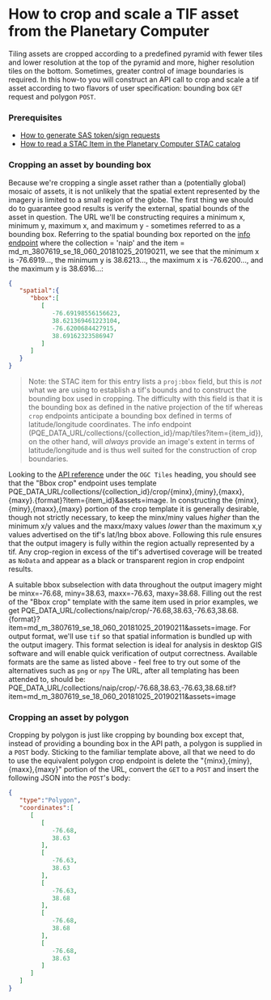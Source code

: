 # How to crop and scale a TIF asset from the Planetary Computer

Tiling assets are cropped according to a predefined pyramid with fewer tiles and
lower resolution at the top of the pyramid and more, higher resolution tiles on
the bottom. Sometimes, greater control of image boundaries is required. In this
how-to you will construct an API call to crop and scale a tif asset according to
two flavors of user specification: bounding box `GET` request and polygon
`POST`.


### Prerequisites

- [How to generate SAS token/sign
  requests](./02-how-to-generate-sas-token-sign-requests.md)
- [How to read a STAC Item in the Planetary Computer STAC
  catalog](./01-how-to-read-a-stac-item.md)

### Cropping an asset by bounding box

Because we're cropping a single asset rather than a (potentially global) mosaic
of assets, it is not unlikely that the spatial extent represented by the imagery
is limited to a small region of the globe. The first thing we should do to
guarantee good results is verify the external, spatial bounds of the asset in
question. The URL we'll be constructing requires a minimum x, minimum y, maximum
x, and maximum y - sometimes referred to as a bounding box. Referring to the
spatial bounding box reported on the [info
endpoint](PQE_METADATA_URL/collections/naip?item=md_m_3807619_se_18_060_20181025_20190211)
where the collection = 'naip' and the item =
md_m_3807619_se_18_060_20181025_20190211, we see that the minimum x is
-76.6919..., the minimum y is 38.6213..., the maximum x is -76.6200..., and the
maximum y is 38.6916...:

```json
{
   "spatial":{
      "bbox":[
         [
            -76.69198556156623,
            38.621369461223104,
            -76.6200684427915,
            38.69162323586947
         ]
      ]
   }
}
```

> Note: the STAC item for this entry lists a `proj:bbox` field, but this is
> *not* what we are using to establish a tif's bounds and to construct the
> bounding box used in cropping. The difficulty with this field is that it is
> the bounding box as defined in the native projection of the tif whereas `crop`
> endpoints anticipate a bounding box defined in terms of latitude/longitude
> coordinates. The info endpoint
> (PQE_DATA_URL/collections/{collection_id}/map/tiles?item={item_id}), on the
> other hand, will *always* provide an image's extent in terms of
> latitude/longitude and is thus well suited for the construction of crop
> boundaries.

Looking to the [API reference](DQE_API_REFERENCE_URL) under the `OGC Tiles`
heading, you should see that the "Bbox crop" endpoint uses template
PQE_DATA_URL/collections/{collection_id}/crop/{minx},{miny},{maxx},{maxy}.{format}?item={item_id}&assets=image.
In constructing the {minx},{miny},{maxx},{maxy} portion of the crop template it
is generally desirable, though not strictly necessary, to keep the minx/miny
values *higher* than the minimum x/y values and the maxx/maxy values *lower*
than the maximum x,y values advertised on the tif's lat/lng bbox above.
Following this rule ensures that the output imagery is fully within the region
actually represented by a tif. Any crop-region in excess of the tif's advertised
coverage will be treated as `NoData` and appear as a black or transparent region
in crop endpoint results.

A suitable bbox subselection with data throughout the output imagery might be
minx=-76.68, miny=38.63, maxx=-76.63, maxy=38.68. Filling out the rest of the
"Bbox crop" template with the same item used in prior examples, we get
PQE_DATA_URL/collections/naip/crop/-76.68,38.63,-76.63,38.68.{format}?item=md_m_3807619_se_18_060_20181025_20190211&assets=image.
For output format, we'll use `tif` so that spatial information is bundled up
with the output imagery. This format selection is ideal for analysis in desktop
GIS software and will enable quick verification of output correctness. Available
formats are the same as listed above - feel free to try out some of the
alternatives such as `png` or `npy` The URL, after all templating has been
attended to, should be:
PQE_DATA_URL/collections/naip/crop/-76.68,38.63,-76.63,38.68.tif?item=md_m_3807619_se_18_060_20181025_20190211&assets=image


### Cropping an asset by polygon

Cropping by polygon is just like cropping by bounding box except that, instead
of providing a bounding box in the API path, a polygon is supplied in a `POST`
body. Sticking to the familiar template above, all that we need to do to use the
equivalent polygon crop endpoint is delete the "{minx},{miny},{maxx},{maxy}"
portion of the URL, convert the `GET` to a `POST` and insert the following JSON
into the `POST`'s body:

```json
{
   "type":"Polygon",
   "coordinates":[
      [
         [
            -76.68,
            38.63
         ],
         [
            -76.63,
            38.63
         ],
         [
            -76.63,
            38.68
         ],
         [
            -76.68,
            38.68
         ],
         [
            -76.68,
            38.63
         ]
      ]
   ]
}
```

